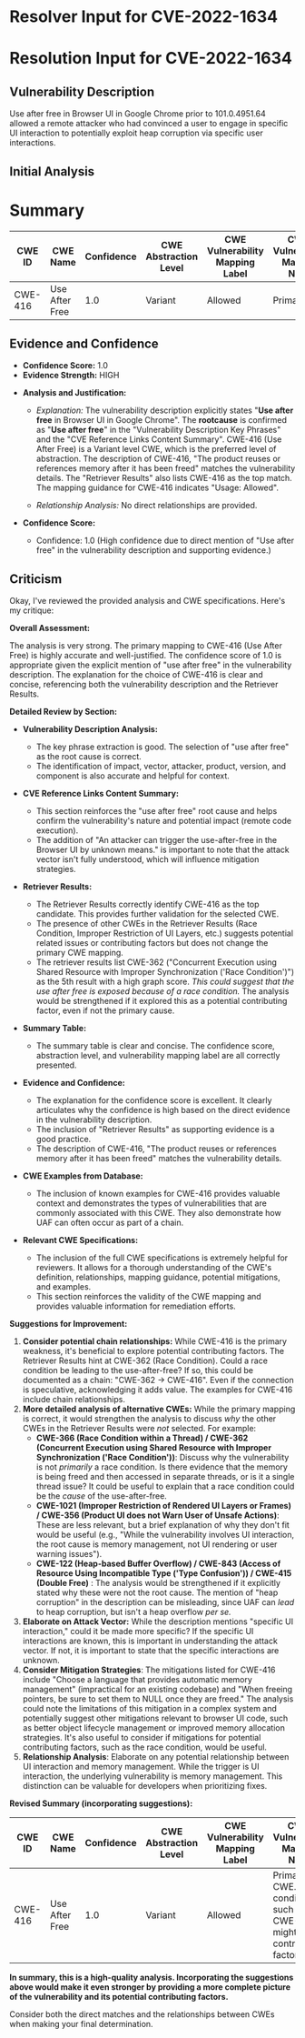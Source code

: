 # Resolver Input for CVE-2022-1634

# Resolution Input for CVE-2022-1634

## Vulnerability Description
Use after free in Browser UI in Google Chrome prior to 101.0.4951.64 allowed a remote attacker who had convinced a user to engage in specific UI interaction to potentially exploit heap corruption via specific user interactions.

## Initial Analysis
# Summary
| CWE ID | CWE Name | Confidence | CWE Abstraction Level | CWE Vulnerability Mapping Label | CWE-Vulnerability Mapping Notes |
|---|---|---|---|---|---|
| CWE-416 | Use After Free | 1.0 | Variant | Allowed | Primary CWE |

## Evidence and Confidence

*   **Confidence Score:** 1.0
*   **Evidence Strength:** HIGH

- **Analysis and Justification:**
  - *Explanation:* The vulnerability description explicitly states "**Use after free** in Browser UI in Google Chrome". The **rootcause** is confirmed as "**Use after free**" in the "Vulnerability Description Key Phrases" and the "CVE Reference Links Content Summary". CWE-416 (Use After Free) is a Variant level CWE, which is the preferred level of abstraction. The description of CWE-416, "The product reuses or references memory after it has been freed" matches the vulnerability details. The "Retriever Results" also lists CWE-416 as the top match. The mapping guidance for CWE-416 indicates "Usage: Allowed".
  
  - *Relationship Analysis:* No direct relationships are provided.

- **Confidence Score:**
  - Confidence: 1.0 (High confidence due to direct mention of "Use after free" in the vulnerability description and supporting evidence.)

## Criticism
Okay, I've reviewed the provided analysis and CWE specifications. Here's my critique:

**Overall Assessment:**

The analysis is very strong. The primary mapping to CWE-416 (Use After Free) is highly accurate and well-justified. The confidence score of 1.0 is appropriate given the explicit mention of "use after free" in the vulnerability description. The explanation for the choice of CWE-416 is clear and concise, referencing both the vulnerability description and the Retriever Results.

**Detailed Review by Section:**

*   **Vulnerability Description Analysis:**

    *   The key phrase extraction is good. The selection of "use after free" as the root cause is correct.
    *   The identification of impact, vector, attacker, product, version, and component is also accurate and helpful for context.

*   **CVE Reference Links Content Summary:**

    *   This section reinforces the "use after free" root cause and helps confirm the vulnerability's nature and potential impact (remote code execution).
    *   The addition of "An attacker can trigger the use-after-free in the Browser UI by unknown means." is important to note that the attack vector isn't fully understood, which will influence mitigation strategies.

*   **Retriever Results:**

    *   The Retriever Results correctly identify CWE-416 as the top candidate. This provides further validation for the selected CWE.
    *   The presence of other CWEs in the Retriever Results (Race Condition, Improper Restriction of UI Layers, etc.) suggests potential related issues or contributing factors but does not change the primary CWE mapping.
    *   The retriever results list CWE-362 ("Concurrent Execution using Shared Resource with Improper Synchronization ('Race Condition')") as the 5th result with a high graph score. *This could suggest that the use after free is exposed because of a race condition.* The analysis would be strengthened if it explored this as a potential contributing factor, even if not the primary cause.

*   **Summary Table:**

    *   The summary table is clear and concise. The confidence score, abstraction level, and vulnerability mapping label are all correctly presented.

*   **Evidence and Confidence:**

    *   The explanation for the confidence score is excellent. It clearly articulates why the confidence is high based on the direct evidence in the vulnerability description.
    *   The inclusion of "Retriever Results" as supporting evidence is a good practice.
    *   The description of CWE-416, "The product reuses or references memory after it has been freed" matches the vulnerability details.

*   **CWE Examples from Database:**

    *   The inclusion of known examples for CWE-416 provides valuable context and demonstrates the types of vulnerabilities that are commonly associated with this CWE. They also demonstrate how UAF can often occur as part of a chain.

*   **Relevant CWE Specifications:**

    *   The inclusion of the full CWE specifications is extremely helpful for reviewers. It allows for a thorough understanding of the CWE's definition, relationships, mapping guidance, potential mitigations, and examples.
    *   This section reinforces the validity of the CWE mapping and provides valuable information for remediation efforts.

**Suggestions for Improvement:**

1.  **Consider potential chain relationships:** While CWE-416 is the primary weakness, it's beneficial to explore potential contributing factors. The Retriever Results hint at CWE-362 (Race Condition). Could a race condition be leading to the use-after-free? If so, this could be documented as a chain: "CWE-362 -> CWE-416". Even if the connection is speculative, acknowledging it adds value. The examples for CWE-416 include chain relationships.
2.  **More detailed analysis of alternative CWEs:** While the primary mapping is correct, it would strengthen the analysis to discuss *why* the other CWEs in the Retriever Results were *not* selected. For example:
    *   **CWE-366 (Race Condition within a Thread) / CWE-362 (Concurrent Execution using Shared Resource with Improper Synchronization ('Race Condition'))**: Discuss why the vulnerability is not *primarily* a race condition. Is there evidence that the memory is being freed and then accessed in separate threads, or is it a single thread issue? It could be useful to explain that a race condition could be the *cause* of the use-after-free.
    *   **CWE-1021 (Improper Restriction of Rendered UI Layers or Frames) / CWE-356 (Product UI does not Warn User of Unsafe Actions)**: These are less relevant, but a brief explanation of why they don't fit would be useful (e.g., "While the vulnerability involves UI interaction, the root cause is memory management, not UI rendering or user warning issues").
    *   **CWE-122 (Heap-based Buffer Overflow) / CWE-843 (Access of Resource Using Incompatible Type ('Type Confusion')) / CWE-415 (Double Free)** : The analysis would be strengthened if it explicitly stated why these were not the root cause. The mention of "heap corruption" in the description can be misleading, since UAF can *lead* to heap corruption, but isn't a heap overflow *per se.*
3.  **Elaborate on Attack Vector:** While the description mentions "specific UI interaction," could it be made more specific? If the specific UI interactions are known, this is important in understanding the attack vector. If not, it is important to state that the specific interactions are unknown.
4.  **Consider Mitigation Strategies**: The mitigations listed for CWE-416 include "Choose a language that provides automatic memory management" (impractical for an existing codebase) and "When freeing pointers, be sure to set them to NULL once they are freed." The analysis could note the limitations of this mitigation in a complex system and potentially suggest other mitigations relevant to browser UI code, such as better object lifecycle management or improved memory allocation strategies. It's also useful to consider if mitigations for potential contributing factors, such as the race condition, would be useful.
5.  **Relationship Analysis**: Elaborate on any potential relationship between UI interaction and memory management. While the trigger is UI interaction, the underlying vulnerability is memory management. This distinction can be valuable for developers when prioritizing fixes.

**Revised Summary (incorporating suggestions):**

| CWE ID | CWE Name | Confidence | CWE Abstraction Level | CWE Vulnerability Mapping Label | CWE-Vulnerability Mapping Notes |
|---|---|---|---|---|---|
| CWE-416 | Use After Free | 1.0 | Variant | Allowed | Primary CWE. A race condition, such as CWE-362, might be a contributing factor. |

**In summary, this is a high-quality analysis. Incorporating the suggestions above would make it even stronger by providing a more complete picture of the vulnerability and its potential contributing factors.**

Consider both the direct matches and the relationships between CWEs
when making your final determination.
        